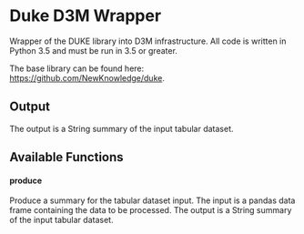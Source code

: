 # Duke D3M Wrapper
Wrapper of the DUKE library into D3M infrastructure. All code is written in Python 3.5 and must be run in 3.5 or greater.

The base library can be found here: https://github.com/NewKnowledge/duke.

## Output
The output is a String summary of the input tabular dataset.  

## Available Functions

#### produce
Produce a summary for the tabular dataset input. The input is a pandas data frame containing the data to be processed. The output is a String summary of the input tabular dataset.  
